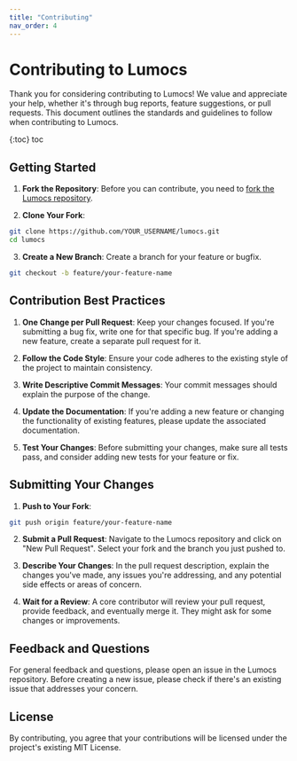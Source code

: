 ```yaml
---
title: "Contributing"
nav_order: 4
---
```


# Contributing to Lumocs

Thank you for considering contributing to Lumocs! We value and appreciate your
help, whether it's through bug reports, feature suggestions, or pull requests.
This document outlines the standards and guidelines to follow when contributing
to Lumocs.

{:toc}
toc
<!-- toc -->

## Getting Started

1. **Fork the Repository**: Before you can contribute, you need to
   [fork the Lumocs repository](https://github.com/hexagon/lumocs/fork).

2. **Clone Your Fork**:

```bash
git clone https://github.com/YOUR_USERNAME/lumocs.git
cd lumocs
```

3. **Create a New Branch**: Create a branch for your feature or bugfix.

```bash
git checkout -b feature/your-feature-name
```

## Contribution Best Practices

1. **One Change per Pull Request**: Keep your changes focused. If you're
   submitting a bug fix, write one for that specific bug. If you're adding a new
   feature, create a separate pull request for it.

2. **Follow the Code Style**: Ensure your code adheres to the existing style of
   the project to maintain consistency.

3. **Write Descriptive Commit Messages**: Your commit messages should explain
   the purpose of the change.

4. **Update the Documentation**: If you're adding a new feature or changing the
   functionality of existing features, please update the associated
   documentation.

5. **Test Your Changes**: Before submitting your changes, make sure all tests
   pass, and consider adding new tests for your feature or fix.

## Submitting Your Changes

1. **Push to Your Fork**:

```bash
git push origin feature/your-feature-name
```

2. **Submit a Pull Request**: Navigate to the Lumocs repository and click on
   "New Pull Request". Select your fork and the branch you just pushed to.

3. **Describe Your Changes**: In the pull request description, explain the
   changes you've made, any issues you're addressing, and any potential side
   effects or areas of concern.

4. **Wait for a Review**: A core contributor will review your pull request,
   provide feedback, and eventually merge it. They might ask for some changes or
   improvements.

## Feedback and Questions

For general feedback and questions, please open an issue in the Lumocs
repository. Before creating a new issue, please check if there's an existing
issue that addresses your concern.

## License

By contributing, you agree that your contributions will be licensed under the
project's existing MIT License.
